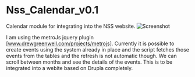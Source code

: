 Nss_Calendar_v0.1
=================

Calendar module for integrating into the NSS website.
![Screenshot](https://raw.github.com/vivek1729/Nss_Calendar_v0.1/master/images/Capture.PNG)

I am using the metroJs jquery plugin [www.drewgreenwell.com/projects/metrojs].
Currently it is possible to create events using the system already in place and the script fetches those events
from the tables and the refresh is not automatic though. We can scroll between months and see the details of
the events. This is to be integrated into a webite based on Drupla completely.


